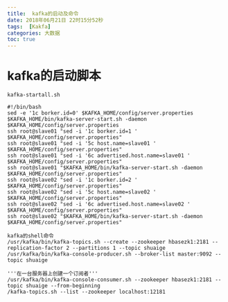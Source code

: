 ```yaml
---
title:  kafka的启动及命令
date: 2018年06月21日 22时15分52秒
tags:  [Kakfa]
categories: 大数据
toc: true
---
```

# kafka的启动脚本

 	kafka-startall.sh

	#!/bin/bash
	sed -e '1c borker.id=0' $KAFKA_HOME/config/server.properties
	$KAFKA_HOME/bin/kafka-server-start.sh -daemon $KAFKA_HOME/config/server.properties
	ssh root@slave01 "sed -i '1c borker.id=1 ' $KAFKA_HOME/config/server.properties"
	ssh root@slave01 "sed -i '5c host.name=slave01 ' $KAFKA_HOME/config/server.properties"
	ssh root@slave01 "sed -i '6c advertised.host.name=slave01 ' $KAFKA_HOME/config/server.properties"
	ssh root@slave01 "$KAFKA_HOME/bin/kafka-server-start.sh -daemon $KAFKA_HOME/config/server.properties"
	ssh root@slave02 "sed -i '1c borker.id=2 ' $KAFKA_HOME/config/server.properties"
	ssh root@slave02 "sed -i '5c host.name=slave02 ' $KAFKA_HOME/config/server.properties"
	ssh root@slave02 "sed -i '6c advertised.host.name=slave02 ' $KAFKA_HOME/config/server.properties"
	ssh root@slave02 "$KAFKA_HOME/bin/kafka-server-start.sh -daemon $KAFKA_HOME/config/server.properties"
<!--more -->

	kafka的shell命令
	/usr/kafka/bin/kafka-topics.sh --create --zookeeper hbasezk1:2181 --replication-factor 2 --partitions 1 --topic shuaige
	/usr/kafka/bin/kafka-console-producer.sh --broker-list master:9092 --topic shuaige
	
	'''在一台服务器上创建一个订阅者'''
	/usr/kafka/bin/kafka-console-consumer.sh --zookeeper hbasezk1:2181 --topic shuaige --from-beginning
	/kafka-topics.sh --list --zookeeper localhost:12181


